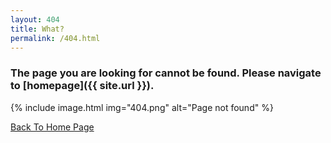 ```yaml
---
layout: 404
title: What?
permalink: /404.html
---
```


### The page you are looking for cannot be found. Please navigate to [homepage]({{ site.url }}).

{% include image.html img="404.png" alt="Page not found" %}

<a href="{{ site.url }}" class="uk-button uk-button-default uk-button-large">Back To Home Page</a>
